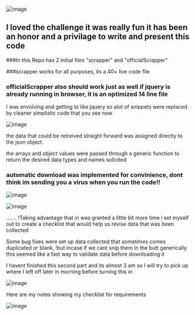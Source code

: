 ![image](https://user-images.githubusercontent.com/58557672/213987478-448cb040-4e0e-4f05-a75b-3b64e4409f87.png) 

 ## I loved the challenge it was really fun it has been an honor and a privilage to write and present this code 

###In this Repo has 2 initial files "scrapper" and "officialScrapper"

###scrapper works for all purposes, its a 40+ live code file

### officialScrapper also should work just as well if jquery is already running in browser, it is an optimized 14 line file


I was envolving and getting to like jquery so alot of snippets were replaced by cleaner simplistic code that you see now

![image](https://user-images.githubusercontent.com/58557672/213987596-83fd450b-e980-47e0-a8d2-aaa75d877f8c.png)

the data that could be retreived straight forward was assigned directly to the json object.

the arrays and object values were passed through a generic function to return the desired data types and names 
solicited

### automatic download was implemented for convinience, dont think im sending you a virus when you run the code!!

![image](https://user-images.githubusercontent.com/58557672/213987660-1bf16579-4841-4ee6-9332-6afbb10918a4.png)

![image](https://user-images.githubusercontent.com/58557672/213988122-52917227-8645-4594-8a5e-e6c666c6e1fa.png)



.......
!Taking advantage that in was granted a little bit more time i set myself out to create a checklist that would 
help us revise data that was been collected
 
Some bug fixes were set up data collected that sometimes comes duplicated or blank, 
!but incase if we cant snip them in the butt generically this seemed like a fast way to validate data before downloading it

I havent finished this second part and its almost 3 am so I will try to pick up where I left off later in morning before turning this in

![image](https://user-images.githubusercontent.com/58557672/213988067-b7f3832d-b63d-4401-882d-5d9ba2824f9b.png)

Here are my notes showing my checklist for requirements

![image](https://user-images.githubusercontent.com/58557672/214090852-79460b87-e07c-47cd-880f-e10a03a072a3.png)


